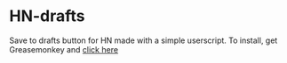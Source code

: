 HN-drafts
=========

Save to drafts button for HN made with a simple userscript. To install, get Greasemonkey and [click here](https://github.com/slang800/HN-drafts/raw/master/HN-Drafts.user.js)